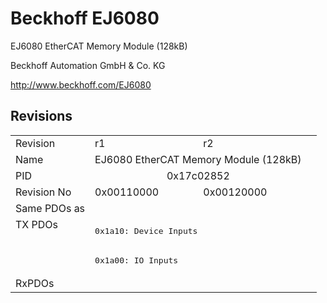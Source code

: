 # Beckhoff EJ6080

EJ6080 EtherCAT Memory Module (128kB)

Beckhoff Automation GmbH & Co. KG

http://www.beckhoff.com/EJ6080

## Revisions
<table>
<tr>
<td>Revision</td>
<td>r1</td>
<td>r2</td>
</tr>
<tr>
<td>Name</td>
<td colspan=2 align="center">EJ6080 EtherCAT Memory Module (128kB)</td>
</tr>
<tr>
<td>PID</td>
<td colspan=2 align="center">0x17c02852</td>
</tr>
<tr>
<td>Revision No</td>
<td>0x00110000</td>
<td>0x00120000</td>
</tr>
<tr>
<td>Same PDOs as</td>
<td colspan=2 align="center"></td>
</tr>
<tr>
<td rowspan=2 valign=top>TX PDOs</td>
<td colspan=2 align="left"><pre>0x1a10: Device Inputs</pre></td>
<td></td>
</tr>
<tr>
<td colspan=2 align="left"><pre>0x1a00: IO Inputs</pre></td>
</tr>
<tr>
<td>RxPDOs</td>
<td colspan=2 align="left"></td>
</tr>
</table>
